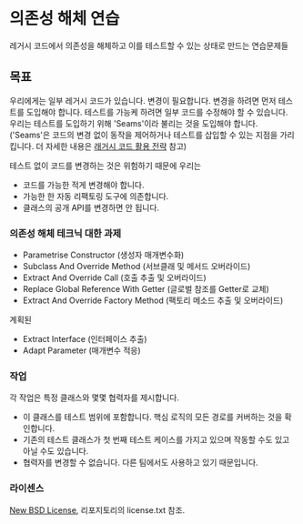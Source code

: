 # 의존성 해체 연습

레거시 코드에서 의존성을 해체하고 이를 테스트할 수 있는 상태로 만드는 연습문제들

## 목표

우리에게는 일부 레거시 코드가 있습니다. 
변경이 필요합니다. 
변경을 하려면 먼저 테스트를 도입해야 합니다. 
테스트를 가능케 하려면 일부 코드를 수정해야 할 수 있습니다. 
우리는 테스트를 도입하기 위해 'Seams'이라 불리는 것을 도입해야 합니다. 
('Seams'은 코드의 변경 없이 동작을 제어하거나 테스트를 삽입할 수 있는 지점을 가리킵니다. 더 자세한 내용은 [래거시 코드 활용 전략](https://www.yes24.com/Product/Goods/64586851) 참고)

테스트 없이 코드를 변경하는 것은 위험하기 때문에 우리는

* 코드를 가능한 적게 변경해야 합니다.
* 가능한 한 자동 리팩토링 도구에 의존합니다.
* 클래스의 공개 API를 변경하면 안 됩니다.

### 의존성 해체 테크닉 대한 과제

* Parametrise Constructor (생성자 매개변수화)
* Subclass And Override Method (서브클래 및 메서드 오버라이드)
* Extract And Override Call (호출 추출 및 오버라이드)
* Replace Global Reference With Getter (글로벌 참조를 Getter로 교체)
* Extract And Override Factory Method (팩토리 메소드 추출 및 오버라이드)

계획된

* Extract Interface (인터페이스 추출)
* Adapt Parameter (매개변수 적응)

### 작업

각 작업은 특정 클래스와 몇몇 협력자를 제시합니다.

* 이 클래스를 테스트 범위에 포함합니다. 핵심 로직의 모든 경로를 커버하는 것을 확인합니다.
* 기존의 테스트 클래스가 첫 번째 테스트 케이스를 가지고 있으며 작동할 수도 있고 아닐 수도 있습니다.
* 협력자를 변경할 수 없습니다. 다른 팀에서도 사용하고 있기 때문입니다.

### 라이센스

[New BSD License](http://opensource.org/licenses/bsd-license.php), 리포지토리의 license.txt 참조.

